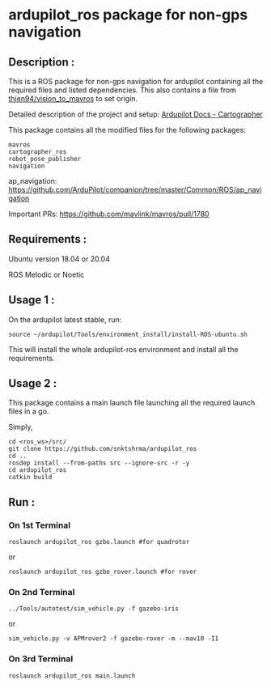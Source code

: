 # ardupilot_ros package for non-gps navigation

## Description : 
This is a ROS package for non-gps navigation for ardupilot containing all the required files and listed dependencies. This also contains a file from [thien94/vision_to_mavros](https://github.com/thien94/vision_to_mavros) to set origin. 

Detailed description of the project and setup: [Ardupilot Docs - Cartographer](https://ardupilot.org/dev/docs/ros-cartographer-slam.html)

This package contains all the modified files for the following packages:
````
mavros
cartographer_ros
robot_pose_publisher
navigation
````

ap_navigation: https://github.com/ArduPilot/companion/tree/master/Common/ROS/ap_navigation

Important PRs: https://github.com/mavlink/mavros/pull/1780


## Requirements :
Ubuntu version 18.04 or 20.04

ROS Melodic or Noetic

## Usage 1 :

On the ardupilot latest stable, run:

````
source ~/ardupilot/Tools/environment_install/install-ROS-ubuntu.sh
````
This will install the whole ardupilot-ros environment and install all the requirements.

## Usage 2 :

This package contains a main launch file launching all the required launch files in a go.

Simply,

````
cd <ros_ws>/src/
git clone https://github.com/snktshrma/ardupilot_ros
cd ..
rosdep install --from-paths src --ignore-src -r -y
cd ardupilot_ros
catkin build
````

## Run :

### On 1st Terminal
````
roslaunch ardupilot_ros gzbo.launch #for quadrotor
````
or
````
roslaunch ardupilot_ros gzbo_rover.launch #for rover
````

### On 2nd Terminal
````
../Tools/autotest/sim_vehicle.py -f gazebo-iris
````
or
````
sim_vehicle.py -v APMrover2 -f gazebo-rover -m --mav10 -I1
````

### On 3rd Terminal
````
roslaunch ardupilot_ros main.launch
````
